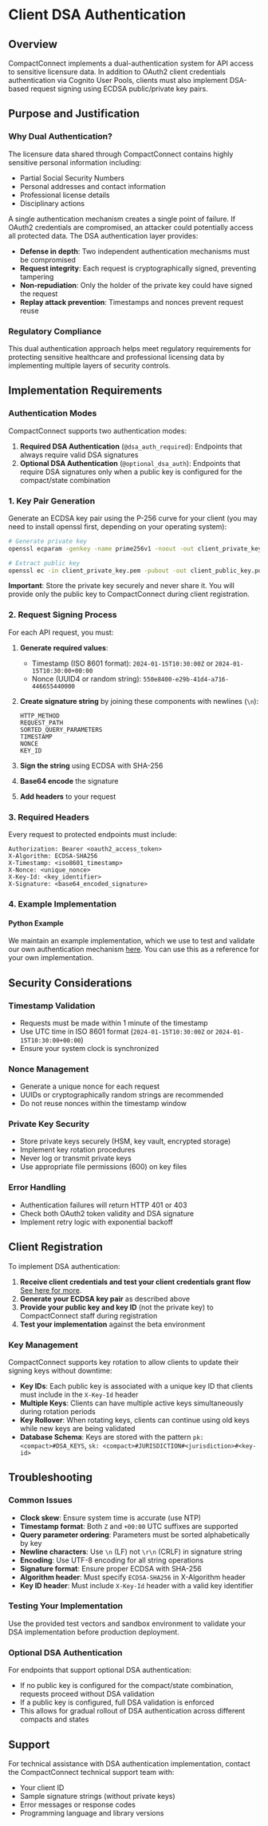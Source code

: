 # Client DSA Authentication

## Overview

CompactConnect implements a dual-authentication system for API access to sensitive licensure data. In addition to OAuth2 client credentials authentication via Cognito User Pools, clients must also implement DSA-based request signing using ECDSA public/private key pairs.

## Purpose and Justification

### Why Dual Authentication?

The licensure data shared through CompactConnect contains highly sensitive personal information including:
- Partial Social Security Numbers
- Personal addresses and contact information
- Professional license details
- Disciplinary actions

A single authentication mechanism creates a single point of failure. If OAuth2 credentials are compromised, an attacker could potentially access all protected data. The DSA authentication layer provides:

- **Defense in depth**: Two independent authentication mechanisms must be compromised
- **Request integrity**: Each request is cryptographically signed, preventing tampering
- **Non-repudiation**: Only the holder of the private key could have signed the request
- **Replay attack prevention**: Timestamps and nonces prevent request reuse

### Regulatory Compliance

This dual authentication approach helps meet regulatory requirements for protecting sensitive healthcare and professional licensing data by implementing multiple layers of security controls.

## Implementation Requirements

### Authentication Modes

CompactConnect supports two authentication modes:

1. **Required DSA Authentication** (`@dsa_auth_required`): Endpoints that always require valid DSA signatures
2. **Optional DSA Authentication** (`@optional_dsa_auth`): Endpoints that require DSA signatures only when a public key is configured for the compact/state combination

### 1. Key Pair Generation

Generate an ECDSA key pair using the P-256 curve for your client (you may need to install openssl first, depending on your operating system):

```bash
# Generate private key
openssl ecparam -genkey -name prime256v1 -noout -out client_private_key.pem

# Extract public key
openssl ec -in client_private_key.pem -pubout -out client_public_key.pub
```

**Important**: Store the private key securely and never share it. You will provide only the public key to CompactConnect during client registration.

### 2. Request Signing Process

For each API request, you must:

1. **Generate required values**:
   - Timestamp (ISO 8601 format): `2024-01-15T10:30:00Z` or `2024-01-15T10:30:00+00:00`
   - Nonce (UUID4 or random string): `550e8400-e29b-41d4-a716-446655440000`

2. **Create signature string** by joining these components with newlines (`\n`):
   ```text
   HTTP_METHOD
   REQUEST_PATH
   SORTED_QUERY_PARAMETERS
   TIMESTAMP
   NONCE
   KEY_ID
   ```

3. **Sign the string** using ECDSA with SHA-256
4. **Base64 encode** the signature
5. **Add headers** to your request

### 3. Required Headers

Every request to protected endpoints must include:

```http
Authorization: Bearer <oauth2_access_token>
X-Algorithm: ECDSA-SHA256
X-Timestamp: <iso8601_timestamp>
X-Nonce: <unique_nonce>
X-Key-Id: <key_identifier>
X-Signature: <base64_encoded_signature>
```

### 4. Example Implementation

#### Python Example

We maintain an example implementation, which we use to test and validate our own authentication mechanism
[here](../lambdas/python/common/common_test/sign_request.py). You can use this as a reference for your own
implementation.


## Security Considerations

### Timestamp Validation
- Requests must be made within 1 minute of the timestamp
- Use UTC time in ISO 8601 format (`2024-01-15T10:30:00Z` or `2024-01-15T10:30:00+00:00`)
- Ensure your system clock is synchronized

### Nonce Management
- Generate a unique nonce for each request
- UUIDs or cryptographically random strings are recommended
- Do not reuse nonces within the timestamp window

### Private Key Security
- Store private keys securely (HSM, key vault, encrypted storage)
- Implement key rotation procedures
- Never log or transmit private keys
- Use appropriate file permissions (600) on key files

### Error Handling
- Authentication failures will return HTTP 401 or 403
- Check both OAuth2 token validity and DSA signature
- Implement retry logic with exponential backoff

## Client Registration

To implement DSA authentication:

1. **Receive client credentials and test your client credentials grant flow**
   [See here for more](../app_clients/it_staff_onboarding_instructions/README.md).
2. **Generate your ECDSA key pair** as described above
3. **Provide your public key and key ID** (not the private key) to CompactConnect staff during registration
4. **Test your implementation** against the beta environment

### Key Management

CompactConnect supports key rotation to allow clients to update their signing keys without downtime:

- **Key IDs**: Each public key is associated with a unique key ID that clients must include in the `X-Key-Id` header
- **Multiple Keys**: Clients can have multiple active keys simultaneously during rotation periods
- **Key Rollover**: When rotating keys, clients can continue using old keys while new keys are being validated
- **Database Schema**: Keys are stored with the pattern `pk: <compact>#DSA_KEYS`, `sk: <compact>#JURISDICTION#<jurisdiction>#<key-id>`

## Troubleshooting

### Common Issues

- **Clock skew**: Ensure system time is accurate (use NTP)
- **Timestamp format**: Both `Z` and `+00:00` UTC suffixes are supported
- **Query parameter ordering**: Parameters must be sorted alphabetically by key
- **Newline characters**: Use `\n` (LF) not `\r\n` (CRLF) in signature string
- **Encoding**: Use UTF-8 encoding for all string operations
- **Signature format**: Ensure proper ECDSA with SHA-256
- **Algorithm header**: Must specify `ECDSA-SHA256` in X-Algorithm header
- **Key ID header**: Must include `X-Key-Id` header with a valid key identifier

### Testing Your Implementation

Use the provided test vectors and sandbox environment to validate your DSA implementation before production deployment.

### Optional DSA Authentication

For endpoints that support optional DSA authentication:

- If no public key is configured for the compact/state combination, requests proceed without DSA validation
- If a public key is configured, full DSA validation is enforced
- This allows for gradual rollout of DSA authentication across different compacts and states

## Support

For technical assistance with DSA authentication implementation, contact the CompactConnect technical support team with:
- Your client ID
- Sample signature strings (without private keys)
- Error messages or response codes
- Programming language and library versions
